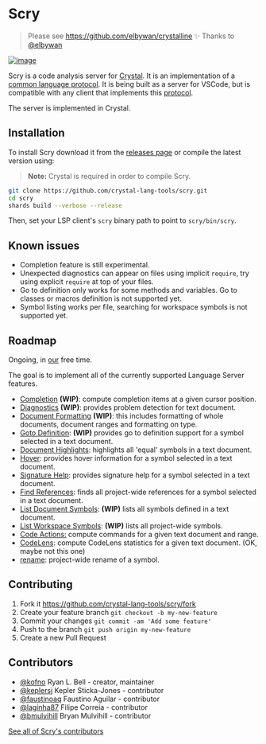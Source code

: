 # Scry

> Please see https://github.com/elbywan/crystalline ✨ Thanks to [@elbywan](https://github.com/elbywan)

[![image](https://user-images.githubusercontent.com/3067335/220186770-d8d90178-500e-478c-87a2-5ff5fef2d4da.png)](https://github.com/elbywan/crystalline)


<!-- [![Join the chat at https://gitter.im/crystal-scry/Lobby](https://badges.gitter.im/crystal-scry/Lobby.svg)](https://gitter.im/crystal-scry/Lobby?utm_source=badge&utm_medium=badge&utm_campaign=pr-badge&utm_content=badge)

[![Build Status](https://travis-ci.org/crystal-lang-tools/scry.svg?branch=master)](https://travis-ci.org/crystal-lang-tools/scry)

![Scry logo](https://i.imgur.com/ticTfT8.png) -->

Scry is a code analysis server for [Crystal](http://crystal-lang.org).
It is an implementation of a [common language protocol](https://code.visualstudio.com/blogs/2016/06/27/common-language-protocol).
It is being built as a server for VSCode, but is compatible with any
client that implements this [protocol](https://microsoft.github.io/language-server-protocol).

The server is implemented in Crystal.

## Installation

To install Scry download it from the [releases page](https://github.com/crystal-lang-tools/scry/releases) or compile the latest version using:

> **Note:** Crystal is required in order to compile Scry.

```bash
git clone https://github.com/crystal-lang-tools/scry.git
cd scry
shards build --verbose --release
```

Then, set your LSP client's `scry` binary path to point to `scry/bin/scry`.

## Known issues

- Completion feature is still experimental.
- Unexpected diagnostics can appear on files using implicit `require`, try using explicit `require` at top of your files.
- Go to definition only works for some methods and variables. Go to classes or macros definition is not supported yet.
- Symbol listing works per file, searching for workspace symbols is not supported yet.

## Roadmap

Ongoing, in [our](https://github.com/kofno/scry#contributors) free time.

The goal is to implement all of the currently supported Language Server features.

- [Completion](https://microsoft.github.io/language-server-protocol/specification#textDocument_completion) **(WIP)**: compute completion items at a given cursor position.
- [Diagnostics](https://microsoft.github.io/language-server-protocol/specification#textDocument_publishDiagnostics) **(WIP)**: provides problem detection for text document.
- [Document Formatting](https://microsoft.github.io/language-server-protocol/specification#textDocument_formatting) **(WIP)**: this includes formatting of whole documents, document ranges and formatting on type.
- [Goto Definition](https://microsoft.github.io/language-server-protocol/specification#textDocument_definition): **(WIP)** provides go to definition support for a symbol selected in a text document.
- [Document Highlights](https://microsoft.github.io/language-server-protocol/specification#textDocument_documentHighlight): highlights all 'equal' symbols in a text document.
- [Hover](https://microsoft.github.io/language-server-protocol/specification#textDocument_hover): provides hover information for a symbol selected in a text document.
- [Signature Help](https://microsoft.github.io/language-server-protocol/specification#textDocument_signatureHelp): provides signature help for a symbol selected in a text document.
- [Find References](https://microsoft.github.io/language-server-protocol/specification#textDocument_references): finds all project-wide references for a symbol selected in a text document.
- [List Document Symbols](https://microsoft.github.io/language-server-protocol/specification#textDocument_documentSymbol): **(WIP)** lists all symbols defined in a text document.
- [List Workspace Symbols](https://microsoft.github.io/language-server-protocol/specification#workspace_symbol): **(WIP)** lists all project-wide symbols.
- [Code Actions:](https://microsoft.github.io/language-server-protocol/specification#textDocument_codeAction) compute commands for a given text document and range.
- [CodeLens](https://microsoft.github.io/language-server-protocol/specification#textDocument_codeLens): compute CodeLens statistics for a given text document. (OK, maybe not this one)
- [rename](https://microsoft.github.io/language-server-protocol/specification#textDocument_rename): project-wide rename of a symbol.

## Contributing

1. Fork it <https://github.com/crystal-lang-tools/scry/fork>
2. Create your feature branch `git checkout -b my-new-feature`
3. Commit your changes `git commit -am 'Add some feature'`
4. Push to the branch `git push origin my-new-feature`
5. Create a new Pull Request

## Contributors

- [@kofno](https://github.com/kofno) Ryan L. Bell - creator, maintainer
- [@keplersj](https://github.com/keplersj) Kepler Sticka-Jones - contributor
- [@faustinoaq](https://github.com/faustinoaq) Faustino Aguilar - contributor
- [@laginha87](https://github.com/laginha87) Filipe Correia - contributor
- [@bmulvihill](https://github.com/bmulvihill) Bryan Mulvihill - contributor

[See all of Scry's contributors](https://github.com/crystal-lang-tools/scry/graphs/contributors)
